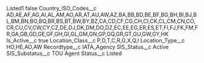 <?xml version="1.0" encoding="UTF-8"?>
<CustomMetadata xmlns="http://soap.sforce.com/2006/04/metadata" xmlns:xsi="http://www.w3.org/2001/XMLSchema-instance" xmlns:xsd="http://www.w3.org/2001/XMLSchema">
    <label>Listed1</label>
    <protected>false</protected>
    <values>
        <field>Country_ISO_Codes__c</field>
        <value xsi:type="xsd:string">AD,AE,AF,AG,AI,AL,AM,AO,AR,AT,AU,AW,AZ,BA,BB,BD,BE,BF,BG,BH,BI,BJ,BL,BM,BN,BO,BQ,BR,BS,BT,BW,BY,BZ,CA,CD,CF,CG,CH,CI,CK,CL,CM,CN,CO,CR,CU,CV,CW,CY,CZ,DE,DJ,DK,DM,DO,DZ,EC,EE,EG,ER,ES,ET,FI,FJ,FK,FM,FR,GA,GB,GD,GE,GF,GH,GI,GL,GM,GN,GP,GQ,GR,GT,GU,GW,GY,HK</value>
    </values>
    <values>
        <field>Is_Active__c</field>
        <value xsi:type="xsd:boolean">true</value>
    </values>
    <values>
        <field>Location_Class__c</field>
        <value xsi:type="xsd:string">P,D,T,C,R,G,X,Q,I</value>
    </values>
    <values>
        <field>Location_Type__c</field>
        <value xsi:type="xsd:string">HO,HE,AO,AW</value>
    </values>
    <values>
        <field>Recordtype__c</field>
        <value xsi:type="xsd:string">IATA_Agency</value>
    </values>
    <values>
        <field>SIS_Status__c</field>
        <value xsi:type="xsd:string">Active</value>
    </values>
    <values>
        <field>SIS_Substatus__c</field>
        <value xsi:type="xsd:string">TOU Agent</value>
    </values>
    <values>
        <field>Status__c</field>
        <value xsi:type="xsd:string">Listed</value>
    </values>
</CustomMetadata>
